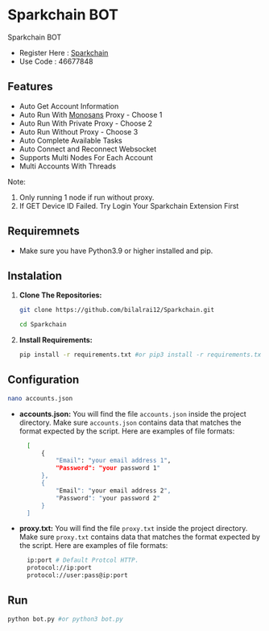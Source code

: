 # Sparkchain BOT
Sparkchain BOT

- Register Here : [Sparkchain](https://sparkchain.ai/register/?r=46677848)
- Use Code : 46677848

## Features

  - Auto Get Account Information
  - Auto Run With [Monosans](https://raw.githubusercontent.com/monosans/proxy-list/main/proxies/all.txt) Proxy - Choose 1
  - Auto Run With Private Proxy - Choose 2
  - Auto Run Without Proxy - Choose 3
  - Auto Complete Available Tasks
  - Auto Connect and Reconnect Websocket
  - Supports Multi Nodes For Each Account
  - Multi Accounts With Threads

Note: 
1. Only running 1 node if run without proxy.
2. If GET Device ID Failed. Try Login Your Sparkchain Extension First

## Requiremnets

- Make sure you have Python3.9 or higher installed and pip.

## Instalation

1. **Clone The Repositories:**
   ```bash
   git clone https://github.com/bilalrai12/Sparkchain.git
   ```
   ```bash
   cd Sparkchain
   ```

2. **Install Requirements:**
   ```bash
   pip install -r requirements.txt #or pip3 install -r requirements.txt
   ```

## Configuration
  ```bash
  nano accounts.json
```
- **accounts.json:** You will find the file `accounts.json` inside the project directory. Make sure `accounts.json` contains data that matches the format expected by the script. Here are examples of file formats:
  ```bash
    [
        {
            "Email": "your email address 1",
            "Password": "your password 1"
        },
        {
            "Email": "your email address 2",
            "Password": "your password 2"
        }
    ]
  ```

- **proxy.txt:** You will find the file `proxy.txt` inside the project directory. Make sure `proxy.txt` contains data that matches the format expected by the script. Here are examples of file formats:
  ```bash
    ip:port # Default Protcol HTTP.
    protocol://ip:port
    protocol://user:pass@ip:port
  ```

## Run

```bash
python bot.py #or python3 bot.py
```
